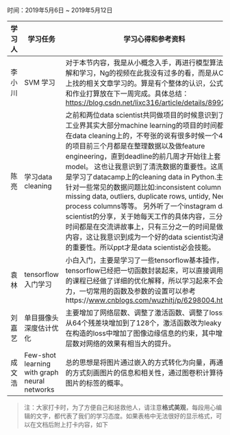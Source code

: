﻿时间：2019年5月6日 ~ 2019年5月12日

学习人|学习任务|学习心得和参考资料
------ | ------ | ------ 
李小川 | SVM 学习 | 对于本节内容，我是从小概念入手，再进行模型算法的理解和学习，Ng的视频在此我没有过多的看，而是从CSDN上找的相关文章学习的。算是有个整体的认识，公式推导和作业打算放在下一周完成。具体总结： https://blog.csdn.net/lixc316/article/details/89923677
陈亮 | 学习data cleaning | 之前和两位data scientist共同做项目的时候意识到了，在工业界其实大部分machine learning的项目的时间都是花在data cleaning上的，不夸张的说有很多时候一个4个月的项目前三个月都是在整理数据以及做feature engineering，直到deadline的前几周才开始往上套model。 这也让我意识到了清洗数据的重要性。这周主要是学习了datacamp上的cleaning data in Python.主要是针对一些常见的数据问题比如:inconsistent column name, missing data, outliers, duplicate rows, untidy, Need to process columns等等。 另外听了一个instagram data scientist的分享，关于她每天工作的具体内容，三分之二的时间都是在交流讲故事上，只有三分之一的时间是做技术内容，这让我意识到成为一个好的data scientist沟通能力的重要性。所以ppt才是data scientist必会技能。
袁林|tensorflow入门学习|小白入门，主要是学习了一些tensorflow基本操作，tensorflow已经把一切函数封装起来，可以直接调用，NG的课程已经做了详细的优化解释，所以学习起来不会吃力，一切常用的函数及参数的设置可以参考https://www.cnblogs.com/wuzhitj/p/6298004.html
刘嘉艺|单目摄像头深度估计优化|主要增加了网络层数、调整了激活函数、调整了loss结构，从64个残差块增加到了128个，激活函数改为leaky relu，在构造的loss中增加了图像边缘信息的约束，其中增加网络层数对网络的效果有相当大的提升。
成文浩 | Few-shot learning with graph neural networks | 总的思想是将图片通过嵌入的方式转化为向量，再通过图的方式刻画图片的信息和相关性，通过图卷积计算待分类图片的标签的概率。
> 注：大家打卡时，为了方便自己和拯救他人，请注意**格式美观**，每段用心编辑的文字，都代表了我们的学习态度。如果表格中无法很好的显示格式，可以在文档后附上打卡内容，如下
